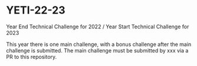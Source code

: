 # YETI-22-23
Year End Technical Challenge for 2022 / Year Start Technical Challenge for 2023

This year there is one main challenge, with a bonus challenge after the main challenge is submitted. The main challenge must be submitted by xxx via a PR to this repository. 


